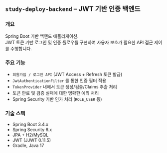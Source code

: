 ## `study-deploy-backend` – JWT 기반 인증 백엔드

### 개요
Spring Boot 기반 백엔드 애플리케이션.  
JWT 토큰 기반 로그인 및 인증 플로우를 구현하여 사용자 보호가 필요한 API 접근 제어를 수행합니다.

### 주요 기능
- `회원가입 / 로그인 API` (JWT Access + Refresh 토큰 발급)
- `JwtAuthenticationFilter` 를 통한 인증 필터 적용
- `TokenProvider` 내에서 토큰 생성/검증/Claims 추출 처리
- 토큰 만료 및 검증 실패에 대한 명확한 예외 처리
- Spring Security 기반 인가 처리 (`ROLE_USER` 등)

### 기술 스택
- Spring Boot 3.4.x
- Spring Security 6.x
- JPA + H2/MySQL
- JWT (JJWT 0.11.5)
- Gradle, Java 17
